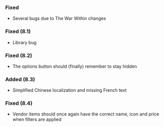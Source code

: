 <p><h3>Fixed</h3></p>
<ul>
<li>Several bugs due to The War Within changes</li>
</ul>
<p><h3>Fixed (8.1)</h3></p>
<ul>
<li>Library bug</li>
</ul>
<p><h3>Fixed (8.2)</h3></p>
<ul>
<li>The options button should (finally) remember to stay hidden</li>
</ul>
<p><h3>Added (8.3)</h3></p>
<ul>
<li>Simplified Chinese localization and missing French text</li>
</ul>
<p><h3>Fixed (8.4)</h3></p>
<ul>
<li>Vendor items should once again have the correct name, icon and price when filters are applied</li>
</ul>